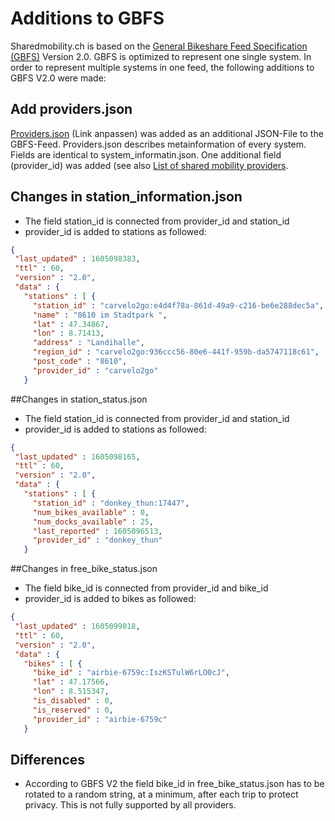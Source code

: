 # Additions to GBFS

Sharedmobility.ch is based on the [General Bikeshare Feed Specification (GBFS)](https://github.com/SFOE/sharedmobility/blob/main/Access%20the%20data.md) Version 2.0.
GBFS is optimized to represent one single system. In order to represent multiple systems in one feed, the following additions to GBFS V2.0 were made:

## Add providers.json

[Providers.json](https://bfe-test.oevfahrplan.ch/providers.json) (Link anpassen) was added as an additional JSON-File to the GBFS-Feed. Providers.json describes metainformation of every system. Fields are identical to system_informatin.json. One additional field (provider_id) was added (see also [List of shared mobility providers](https://github.com/SFOE/sharedmobility/blob/main/List%20of%20shared%20mobility%20providers.md).

## Changes in station_information.json

* The field station_id is connected from provider_id and station_id
* provider_id is added to stations as followed:
 ```json
{
  "last_updated" : 1605098383,
  "ttl" : 60,
  "version" : "2.0",
  "data" : {
    "stations" : [ {
      "station_id" : "carvelo2go:e4d4f78a-861d-49a9-c216-be6e288dec5a",
      "name" : "8610 im Stadtpark ",
      "lat" : 47.34867,
      "lon" : 8.71413,
      "address" : "Landihalle",
      "region_id" : "carvelo2go:936ccc56-80e6-441f-959b-da5747118c61",
      "post_code" : "8610",
      "provider_id" : "carvelo2go"
    }
```

##Changes in station_status.json

* The field station_id is connected from provider_id and station_id
* provider_id is added to stations as followed:
 ```json
{
  "last_updated" : 1605098165,
  "ttl" : 60,
  "version" : "2.0",
  "data" : {
    "stations" : [ {
      "station_id" : "donkey_thun:17447",
      "num_bikes_available" : 0,
      "num_docks_available" : 25,
      "last_reported" : 1605096513,
      "provider_id" : "donkey_thun"
    }
```

##Changes in free_bike_status.json

* The field bike_id is connected from provider_id and bike_id
* provider_id is added to bikes as followed:
 ```json
{
  "last_updated" : 1605099018,
  "ttl" : 60,
  "version" : "2.0",
  "data" : {
    "bikes" : [ {
      "bike_id" : "airbie-6759c:IszKSTulW6rLO0cJ",
      "lat" : 47.17566,
      "lon" : 8.515347,
      "is_disabled" : 0,
      "is_reserved" : 0,
      "provider_id" : "airbie-6759c"
    }
```


## Differences
* According to GBFS V2 the field bike_id in free_bike_status.json has to be rotated to a random string, at a minimum, after each trip to protect privacy. This is not fully supported by all providers.
